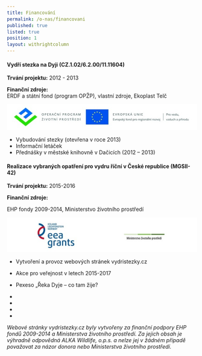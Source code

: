 ```yaml
---
title: Financování
permalink: /o-nas/financovani
published: true
listed: true
position: 1
layout: withrightcolumn
---
```

####   


#### Vydří stezka na Dyji (CZ.1.02/6.2.00/11.11604)  
 



**Trvání projektu:** 2012 - 2013

**Finanční zdroje:**   
ERDF a státní fond (program OPŽP), vlastní zdroje, Ekoplast Telč

![](/uploads/Banner_OPZP_ERDF_CMYK.jpg)

* Vybudování stezky (otevřena v roce 2013)
* Informační letáček
* Přednášky v městské knihovně v Dačicích (2012 – 2013)







#### Realizace vybraných opatření pro vydru říční v České republice (MGSII-42)



**Trvání projektu:** 2015-2016

**Finanční zdroje:** 

EHP fondy 2009-2014, Ministerstvo životního prostředí

![](/uploads/logoMGS_610.jpg)



* Vytvoření a provoz webových stránek vydristezky.cz
* Akce pro veřejnost v letech 2015-2017
* Pexeso „Řeka Dyje – co tam žije?



*  
*

*  
*

*Webové stránky vydristezky.cz byly vytvořeny za finanční podpory EHP
fondů 2009-2014 a Ministerstva životního prostředí. Za jejich obsah je
výhradně odpovědná ALKA Wildlife, o.p.s. a nelze jej v žádném případě
považovat za názor donora nebo Ministerstva životního prostředí.*
